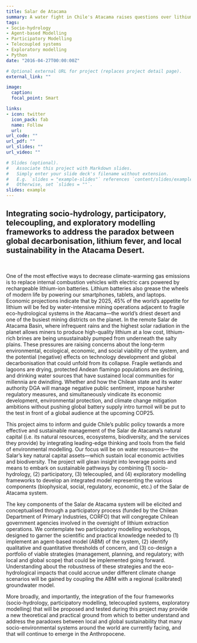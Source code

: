 ```yaml
---
title: Salar de Atacama
summary: A water fight in Chile's Atacama raises questions over lithium mining
tags:
- Socio-hydrology
- Agent-based Modelling
- Participatory Modelling
- Telecoupled systems
- Exploratory modelling
- Python
date: "2016-04-27T00:00:00Z"

# Optional external URL for project (replaces project detail page).
external_link: ""

image:
  caption: 
  focal_point: Smart

links:
- icon: twitter
  icon_pack: fab
  name: Follow
  url:
url_code: ""
url_pdf: ""
url_slides: ""
url_video: ""

# Slides (optional).
#   Associate this project with Markdown slides.
#   Simply enter your slide deck's filename without extension.
#   E.g. `slides = "example-slides"` references `content/slides/example-slides.md`.
#   Otherwise, set `slides = ""`.
slides: example
---
```


## Integrating socio-hydrology, participatory, telecoupling, and exploratory modelling frameworks to address the paradox between global decarbonisation, lithium fever, and local sustainability in the Atacama Desert.

</br>

One of the most effective ways to decrease climate-warming gas emissions is to replace internal combustion vehicles with electric cars powered by rechargeable lithium-ion batteries. Lithium batteries also grease the wheels of modern life by powering our smartphones, tablets, and laptops. Economic projections indicate that by 2025, 45% of the world’s appetite for lithium will be fed by water-intensive mining operations adjacent to fragile eco-hydrological systems in the Atacama—the world’s driest desert and one of the busiest mining districts on the planet. In the remote Salar de Atacama Basin, where infrequent rains and the highest solar radiation in the planet allows miners to produce high-quality lithium at a low cost, lithium-rich brines are being unsustainably pumped from underneath the salty plains. These pressures are raising concerns about the long-term environmental, ecological, economic, and social viability of the system, and the potential (negative) effects on technology development and global decarbonisation that could unfold from its collapse. Fragile wetlands and lagoons are drying, protected Andean flamingo populations are declining, and drinking water sources that have sustained local communities for millennia are dwindling. Whether and how the Chilean state and its water authority DGA will manage negative public sentiment, impose harsher regulatory measures, and simultaneously vindicate its economic development, environmental protection, and climate change mitigation ambitions without pushing global battery supply intro turmoil will be put to the test in front of a global audience at the upcoming COP25.

This project aims to inform and guide Chile’s public policy towards a more effective and sustainable management of the Salar de Atacama’s natural capital (i.e. its natural resources, ecosystems, biodiversity, and the services they provide) by integrating leading-edge thinking and tools from the field of environmental modelling. Our focus will be on water resources— the Salar’s key natural capital assets—which sustain local economic activities and biodiversity. The project will glean insight into leverage points and means to embark on sustainable pathways by combining (1) socio-hydrology, (2) participatory, (3) telecoupled, and (4) exploratory modelling frameworks to develop an integrated model representing the various components (biophysical, social, regulatory, economic, etc.) of the Salar de Atacama system.

The key components of the Salar de Atacama system will be elicited and conceptualised through a participatory process (funded by the Chilean Department of Primary Industries, CORFO) that will congregate Chilean government agencies involved in the oversight of lithium extraction operations. We contemplate two participatory modelling workshops, designed to garner the scientific and practical knowledge needed to (1) implement an agent-based model (ABM) of the system, (2) identify qualitative and quantitative thresholds of concern, and (3) co-design a portfolio of viable strategies (management, planning, and regulatory; with local and global scope) that could be implemented going forward. Understanding about the robustness of these strategies and the eco-hydrological impacts that could accrue under different climate change scenarios will be gained by coupling the ABM with a regional (calibrated) groundwater model.

More broadly, and importantly, the integration of the four frameworks (socio-hydrology, participatory modelling, telecoupled systems, exploratory modelling) that will be proposed and tested during this project may provide a new theoretical and practical ground from which to better understand and address the paradoxes between local and global sustainability that many socio-environmental systems around the world are currently facing, and that will continue to emerge in the Anthropocene.
